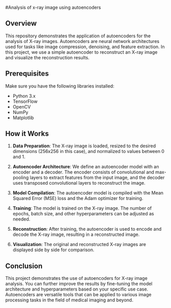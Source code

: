 #Analysis of x-ray image using autoencoders 

## Overview

This repository demonstrates the application of autoencoders for the analysis of X-ray images. Autoencoders are neural network architectures used for tasks like image compression, denoising, and feature extraction. In this project, we use a simple autoencoder to reconstruct an X-ray image and visualize the reconstruction results.

## Prerequisites

Make sure you have the following libraries installed:

- Python 3.x
- TensorFlow
- OpenCV
- NumPy
- Matplotlib


## How it Works

1. **Data Preparation**: The X-ray image is loaded, resized to the desired dimensions (256x256 in this case), and normalized to values between 0 and 1.

2. **Autoencoder Architecture**: We define an autoencoder model with an encoder and a decoder. The encoder consists of convolutional and max-pooling layers to extract features from the input image, and the decoder uses transposed convolutional layers to reconstruct the image.

3. **Model Compilation**: The autoencoder model is compiled with the Mean Squared Error (MSE) loss and the Adam optimizer for training.

4. **Training**: The model is trained on the X-ray image. The number of epochs, batch size, and other hyperparameters can be adjusted as needed.

5. **Reconstruction**: After training, the autoencoder is used to encode and decode the X-ray image, resulting in a reconstructed image.

6. **Visualization**: The original and reconstructed X-ray images are displayed side by side for comparison.


## Conclusion

This project demonstrates the use of autoencoders for X-ray image analysis. You can further improve the results by fine-tuning the model architecture and hyperparameters based on your specific use case. Autoencoders are versatile tools that can be applied to various image processing tasks in the field of medical imaging and beyond.
